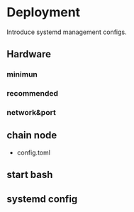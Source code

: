 # Deployment

Introduce systemd management configs.

## Hardware

### minimun


### recommended


### network&port


## chain node

* config.toml


## start bash


## systemd config

```

```